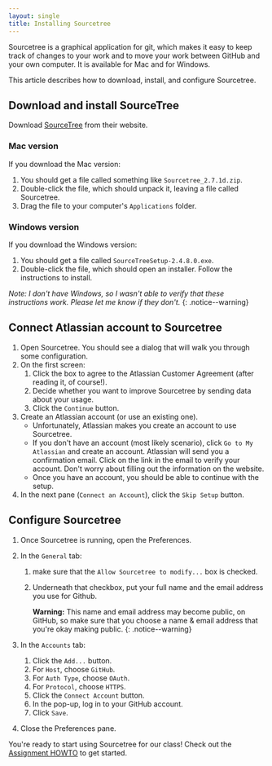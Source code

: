 ```yaml
---
layout: single
title: Installing Sourcetree
---
```


[SourceTree]: https://www.sourcetreeapp.com/

Sourcetree is a graphical application for git, which makes it easy to keep track
of changes to your work and to move your work between GitHub and your own
computer. It is available for Mac and for Windows.

This article describes how to download, install, and configure Sourcetree. 

<a name="download-sourcetree"></a>
## Download and install SourceTree

Download [SourceTree] from their website. 

### Mac version
If you download the Mac version:
   1. You should get a file called something like `Sourcetree_2.7.1d.zip`. 
   1. Double-click the file, which should unpack it, leaving a file called
      Sourcetree.
   1. Drag the file to your computer's `Applications` folder.

### Windows version
If you download the Windows version:
   1. You should get a file called `SourceTreeSetup-2.4.8.0.exe`.
   1. Double-click the file, which should open an installer. Follow the
      instructions to install.

_Note: I don't have Windows, so I wasn't able to verify that these instructions
work. Please let me know if they don't._
{: .notice--warning}

<a name="connect"></a>
## Connect Atlassian account to Sourcetree
   1. Open Sourcetree. You should see a dialog that will walk you through some
      configuration. 
   1. On the first screen:
      1. Click the box to agree to the Atlassian Customer Agreement (after
         reading it, of course!). 
      1. Decide whether you want to improve Sourcetree by sending data about
         your usage. 
      1. Click the `Continue` button.
   1. Create an Atlassian account (or use an existing one).
      + Unfortunately, Atlassian makes you create an account to use Sourcetree.
      + If you don't have an account (most likely scenario), click `Go to My
        Atlassian` and create an account. Atlassian will send you a confirmation
        email. Click on the link in the email to verify your account. Don't
        worry about filling out the information on the website.
      + Once you have an account, you should be able to continue with the setup.
   1. In the next pane (`Connect an Account`), click the `Skip Setup` button.

<a name="configure"></a>
## Configure Sourcetree
   1. Once Sourcetree is running, open the Preferences.
   1. In the `General` tab: 
       1. make sure that the `Allow Sourcetree to modify...` box is checked. 
       1. Underneath that checkbox, put your full name and the email address you
          use for Github. 
          
          **Warning:** This name and email address may become
          public, on GitHub, so make sure that you choose a name & email address
          that you're okay making public.
          {: .notice--warning}

   1. In the `Accounts` tab:
       1. Click the `Add...` button.
       1. For `Host`, choose `GitHub`.
       1. For `Auth Type`, choose `OAuth`.
       1. For `Protocol`, choose `HTTPS`.
       1. Click the `Connect Account` button.
       1. In the pop-up, log in to your GitHub account.
       1. Click `Save`.
   1. Close the Preferences pane.

You're ready to start using Sourcetree for our class! Check out the 
[Assignment HOWTO](./Assignment-HOWTO.html) to get started.